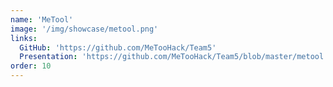 ```yaml
---
name: 'MeTool'
image: '/img/showcase/metool.png'
links:
  GitHub: 'https://github.com/MeTooHack/Team5'
  Presentation: 'https://github.com/MeTooHack/Team5/blob/master/metool.mp4?raw=true'
order: 10
---
```

